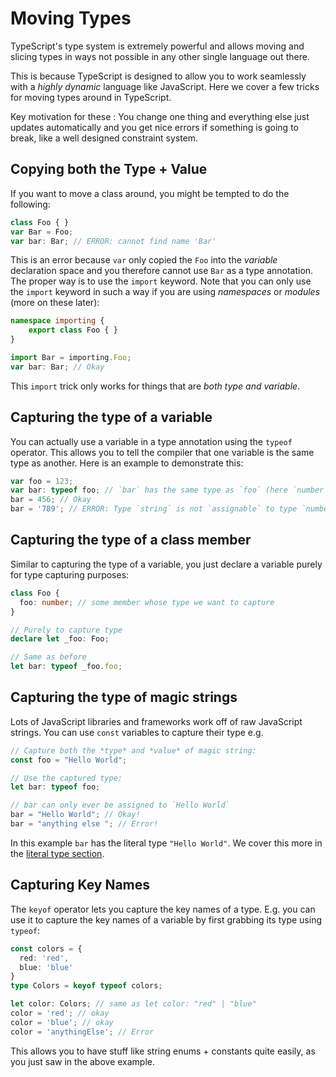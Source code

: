 # Moving Types

TypeScript's type system is extremely powerful and allows moving and slicing types in ways not possible in any other single language out there.

This is because TypeScript is designed to allow you to work seamlessly with a _highly dynamic_ language like JavaScript. Here we cover a few tricks for moving types around in TypeScript.

Key motivation for these : You change one thing and everything else just updates automatically and you get nice errors if something is going to break, like a well designed constraint system.

## Copying both the Type + Value

If you want to move a class around, you might be tempted to do the following:

```typescript
class Foo { }
var Bar = Foo;
var bar: Bar; // ERROR: cannot find name 'Bar'
```

This is an error because `var` only copied the `Foo` into the _variable_ declaration space and you therefore cannot use `Bar` as a type annotation. The proper way is to use the `import` keyword. Note that you can only use the `import` keyword in such a way if you are using _namespaces_ or _modules_ \(more on these later\):

```typescript
namespace importing {
    export class Foo { }
}

import Bar = importing.Foo;
var bar: Bar; // Okay
```

This `import` trick only works for things that are _both type and variable_.

## Capturing the type of a variable

You can actually use a variable in a type annotation using the `typeof` operator. This allows you to tell the compiler that one variable is the same type as another. Here is an example to demonstrate this:

```typescript
var foo = 123;
var bar: typeof foo; // `bar` has the same type as `foo` (here `number`)
bar = 456; // Okay
bar = '789'; // ERROR: Type `string` is not `assignable` to type `number`
```

## Capturing the type of a class member

Similar to capturing the type of a variable, you just declare a variable purely for type capturing purposes:

```typescript
class Foo {
  foo: number; // some member whose type we want to capture
}

// Purely to capture type
declare let _foo: Foo;

// Same as before
let bar: typeof _foo.foo;
```

## Capturing the type of magic strings

Lots of JavaScript libraries and frameworks work off of raw JavaScript strings. You can use `const` variables to capture their type e.g.

```typescript
// Capture both the *type* and *value* of magic string:
const foo = "Hello World";

// Use the captured type:
let bar: typeof foo;

// bar can only ever be assigned to `Hello World`
bar = "Hello World"; // Okay!
bar = "anything else "; // Error!
```

In this example `bar` has the literal type `"Hello World"`. We cover this more in the [literal type section](https://basarat.gitbooks.io/typescript/content/docs/types/literal-types.html).

## Capturing Key Names

The `keyof` operator lets you capture the key names of a type. E.g. you can use it to capture the key names of a variable by first grabbing its type using `typeof`:

```typescript
const colors = {
  red: 'red',
  blue: 'blue'
}
type Colors = keyof typeof colors;

let color: Colors; // same as let color: "red" | "blue"
color = 'red'; // okay
color = 'blue'; // okay
color = 'anythingElse'; // Error
```

This allows you to have stuff like string enums + constants quite easily, as you just saw in the above example.

